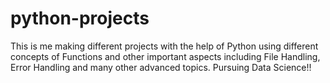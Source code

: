 # python-projects

This is me making different projects with the help of Python using different concepts of Functions and other important aspects including File Handling, Error Handling and many other advanced topics. Pursuing Data Science!!
